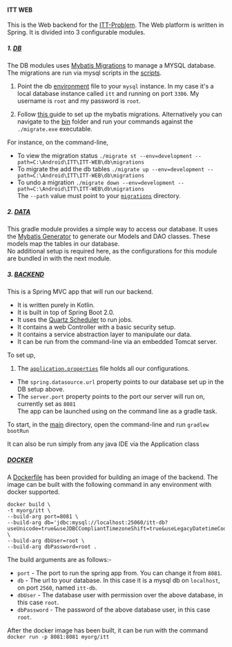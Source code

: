 #### ITT WEB

This is the Web backend for the [ITT-Problem](https://github.com/Nyariki/ITT-PROBLEM/). The Web platform is written in Spring. It is divided into 3 configurable modules.

##### 1. [DB](db)

The DB modules uses [Mybatis Migrations](https://mybatis.org/migrations/) to manage a MYSQL database. The migrations are run via mysql scripts in the [scripts](db/migrations/scripts).

1. Point the db [environment](db/migrations/environments/development.properties) file to your ```mysql``` instance.
In my case it's a local database instance called ```itt``` and running on port ```3306```. My username is ```root``` and my password is ```root```.

2. Follow [this ](db/README.md) guide to set up the mybatis migrations. Alternatively you can navigate to the [bin](db/bin/) folder and run your commands against the ```./migrate.exe``` executable.  

For instance, on the command-line,  
- To view the migration status ```./migrate st --env=development --path=C:\Android\ITT\ITT-WEB\db\migrations```  
- To migrate the add the db tables ```./migrate up --env=development --path=C:\Android\ITT\ITT-WEB\db\migrations```  
- To undo a migration ```./migrate down --env=development --path=C:\Android\ITT\ITT-WEB\db\migrations```  
The ```--path``` value must point to your [```migrations```](db/migrations/) directory.

##### 2. [DATA ](data)

This gradle module provides a simple way to access our database. It uses the [Mybatis Generator](https://mybatis.org/generator/) to generate our Models and DAO classes. These models map the tables in our database.  
No additional setup is required here, as the configurations for this module are bundled in with the next module.

##### 3. [BACKEND ](backend)

This is a Spring MVC app that will run our backend.
- It is written purely in Kotlin.
- It is built in top of Spring Boot 2.0.
- It uses the [Quartz Scheduler](http://www.quartz-scheduler.org/) to run jobs.
- It contains a web Controller with a basic security setup. 
- It contains a service abstraction layer to manipulate our data.
- It can be run from the command-line via an embedded Tomcat server.

To set up,  
1. The [```application.properties```](backend/src/main/resources/application.properties) file holds all our configurations.
- The ```spring.datasource.url``` property points to our database set up in the DB setup above.
- The ```server.port``` property points to the port our server will run on, currently set as ```8081```  
The app can be launched using on the command line as a gradle task. 

To start, in the [main](backend)  directory, open the command-line and run ```gradlew bootRun```  

It can also be run simply from any java IDE via the Application class

##### [DOCKER ](backend)

A [Dockerfile](Dockerfile) has been provided for building an image of the backend. The image can be built with the following command in any environment with docker supported.  
```
docker build \       
-t myorg/itt \
--build-arg port=8081 \
--build-arg db='jdbc:mysql://localhost:25060/itt-db?useUnicode=true&useJDBCCompliantTimezoneShift=true&useLegacyDatetimeCode=false&serverTimezone=EAT' \
--build-arg dbUser=root \
--build-arg dbPassword=root .
```

The build arguments are as follows:-
- ```port``` - The port to run the spring app from. You can change it from ```8081```.
- ```db``` - The url to your database. In this case it is a mysql db on ```localhost```, on port ```2560```, named ```itt-db```.
- ```dbUser``` - The database user with permission over the above database, in this case ```root```.
- ```dbPassword``` - The password of the above database user, in this case ```root```.

After the docker image has been built, it can be run with the command ```docker run -p 8081:8081 myorg/itt```
